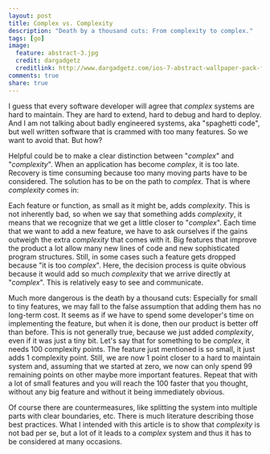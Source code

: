 ```yaml
---
layout: post
title: Complex vs. Complexity
description: "Death by a thousand cuts: From complexity to complex."
tags: [go]
image:
  feature: abstract-3.jpg
  credit: dargadgetz
  creditlink: http://www.dargadgetz.com/ios-7-abstract-wallpaper-pack-for-iphone-5-and-ipod-touch-retina/
comments: true
share: true
---
```


I guess that every software developer will agree that *complex* systems are hard to maintain. They are hard to extend, hard to debug and hard to deploy. And I am not talking about badly engineered systems, aka "spaghetti code", but well written software that is crammed with too many features. So we want to avoid that. But how?

Helpful could be to make a clear distinction between "*complex*" and "*complexity*". When an application has become *complex*, it is too late. Recovery is time consuming because too many moving parts have to be considered. The solution has to be on the path to *complex*. That is where *complexity* comes in:

Each feature or function, as small as it might be, adds *complexity*. This is not inherently bad, so when we say that something adds *complexity*, it means that we recognize that we get a little closer to "*complex*". Each time that we want to add a new feature, we have to ask ourselves if the gains outweigh the extra *complexity* that comes with it. Big features that improve the product a lot allow many new lines of code and new sophisticated program structures. Still, in some cases such a feature gets dropped because "it is too *complex*". Here, the decision process is quite obvious because it would add so much *complexity* that we arrive directly at "*complex*". This is relatively easy to see and communicate.

Much more dangerous is the death by a thousand cuts: Especially for small to tiny features, we may fall to the false assumption that adding them has no long-term cost. It seems as if we have to spend some developer's time on implementing the feature, but when it is done, then our product is better off than before. This is not generally true, because we just added *complexity*, even if it was just a tiny bit. Let's say that for something to be *complex*, it needs 100 complexity points. The feature just mentioned is so small, it just adds 1 complexity point. Still, we are now 1 point closer to a hard to maintain system and, assuming that we started at zero, we now can only spend 99 remaining points on other maybe more important features. Repeat that with a lot of small features and you will reach the 100 faster that you thought, without any big feature and without it being immediately obvious.

Of course there are countermeasures, like splitting the system into multiple parts with clear boundaries, etc. There is much literature describing those best practices. What I intended with this article is to show that *complexity* is not bad per se, but a lot of it leads to a *complex* system and thus it has to be considered at many occasions.